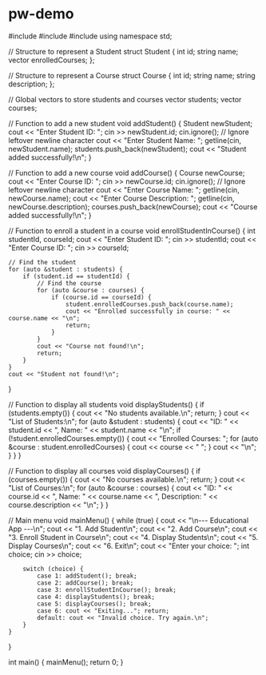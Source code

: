 # pw-demo
#include <iostream>
#include <vector>
#include <string>
using namespace std;

// Structure to represent a Student
struct Student {
    int id;
    string name;
    vector<string> enrolledCourses;
};

// Structure to represent a Course
struct Course {
    int id;
    string name;
    string description;
};

// Global vectors to store students and courses
vector<Student> students;
vector<Course> courses;

// Function to add a new student
void addStudent() {
    Student newStudent;
    cout << "Enter Student ID: ";
    cin >> newStudent.id;
    cin.ignore(); // Ignore leftover newline character
    cout << "Enter Student Name: ";
    getline(cin, newStudent.name);
    students.push_back(newStudent);
    cout << "Student added successfully!\n";
}

// Function to add a new course
void addCourse() {
    Course newCourse;
    cout << "Enter Course ID: ";
    cin >> newCourse.id;
    cin.ignore(); // Ignore leftover newline character
    cout << "Enter Course Name: ";
    getline(cin, newCourse.name);
    cout << "Enter Course Description: ";
    getline(cin, newCourse.description);
    courses.push_back(newCourse);
    cout << "Course added successfully!\n";
}

// Function to enroll a student in a course
void enrollStudentInCourse() {
    int studentId, courseId;
    cout << "Enter Student ID: ";
    cin >> studentId;
    cout << "Enter Course ID: ";
    cin >> courseId;

    // Find the student
    for (auto &student : students) {
        if (student.id == studentId) {
            // Find the course
            for (auto &course : courses) {
                if (course.id == courseId) {
                    student.enrolledCourses.push_back(course.name);
                    cout << "Enrolled successfully in course: " << course.name << "\n";
                    return;
                }
            }
            cout << "Course not found!\n";
            return;
        }
    }
    cout << "Student not found!\n";
}

// Function to display all students
void displayStudents() {
    if (students.empty()) {
        cout << "No students available.\n";
        return;
    }
    cout << "List of Students:\n";
    for (auto &student : students) {
        cout << "ID: " << student.id << ", Name: " << student.name << "\n";
        if (!student.enrolledCourses.empty()) {
            cout << "Enrolled Courses: ";
            for (auto &course : student.enrolledCourses) {
                cout << course << " ";
            }
            cout << "\n";
        }
    }
}

// Function to display all courses
void displayCourses() {
    if (courses.empty()) {
        cout << "No courses available.\n";
        return;
    }
    cout << "List of Courses:\n";
    for (auto &course : courses) {
        cout << "ID: " << course.id << ", Name: " << course.name
             << ", Description: " << course.description << "\n";
    }
}

// Main menu
void mainMenu() {
    while (true) {
        cout << "\n--- Educational App ---\n";
        cout << "1. Add Student\n";
        cout << "2. Add Course\n";
        cout << "3. Enroll Student in Course\n";
        cout << "4. Display Students\n";
        cout << "5. Display Courses\n";
        cout << "6. Exit\n";
        cout << "Enter your choice: ";
        int choice;
        cin >> choice;

        switch (choice) {
            case 1: addStudent(); break;
            case 2: addCourse(); break;
            case 3: enrollStudentInCourse(); break;
            case 4: displayStudents(); break;
            case 5: displayCourses(); break;
            case 6: cout << "Exiting..."; return;
            default: cout << "Invalid choice. Try again.\n";
        }
    }
}

int main() {
    mainMenu();
    return 0;
}
